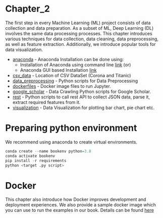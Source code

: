 # Chapter_2

The first step in every Machine Learning (ML) project consists of data collection and data preparation. As a subset of ML, Deep Learning (DL) involves the same data processing processes. This chapter introduces various techniques for data collection, data cleaning, data preprocessing, as well as feature extraction. Additionally, we introduce popular tools for data visualization.

* [anaconda](https://github.com/PacktPublishing/Production-Ready-Applied-Deep-Learning/tree/main/Chapter_2/anaconda) - Anaconda Installation can be done using: 
  * Installation of Anaconda using command line [link](https://github.com/PacktPublishing/Production-Ready-Applied-Deep-Learning/blob/main/Chapter_2/anaconda/anaconda_zsh.md) (or) 
  * Anaconda GUI based Installation [link](https://github.com/PacktPublishing/Production-Ready-Applied-Deep-Learning/blob/main/Chapter_2/anaconda/anaconda_graphical_installer.md) 
* [csv_data](https://github.com/PacktPublishing/Production-Ready-Applied-Deep-Learning/tree/main/Chapter_2/csv_data) - Location of CSV DataSet (Corona and Titanic)
* [data_preprocessing](https://github.com/PacktPublishing/Production-Ready-Applied-Deep-Learning/tree/main/Chapter_2/data_preprocessing) - Python scripts for Data Preprocessing
* [dockerfiles](https://github.com/PacktPublishing/Production-Ready-Applied-Deep-Learning/tree/main/Chapter_2/dockerfile-gpu-ami) - Docker image files to run Jupyter. 
* [google_scholar](https://github.com/PacktPublishing/Production-Ready-Applied-Deep-Learning/tree/main/Chapter_2/google_scholar) - Data Crawling Python scripts for Google Scholar.
* [rest](https://github.com/PacktPublishing/Production-Ready-Applied-Deep-Learning/tree/main/Chapter_2/rest) - Python scripts to call rest API to collect
  JSON data, parse it, extract required features from it.
* [visualization](https://github.com/PacktPublishing/Production-Ready-Applied-Deep-Learning/tree/main/Chapter_2/visualization) - Data Visualization for plotting bar chart, pie chart etc.


# Preparing python environment

We recommend using anaconda to create virtual environments.
```python
conda create --name bookenv python=3.8
conda activate bookenv
pip install -r requirements
python <target .py script>
```

# Docker

This chapter also introduce how Docker improves development and deployment experiences. We also provide a sample docker image which you can use to run the examples in our book. Details can be found [here](https://github.com/PacktPublishing/Production-Ready-Applied-Deep-Learning/tree/main/Chapter_2/dockerfiles)
